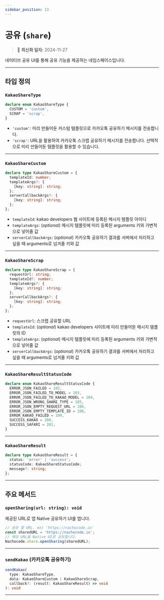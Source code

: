 ```yaml
---
sidebar_position: 13
---
```


# 공유 (`share`)

> 🔔 **최신화 일자:** 2024-11-27

네이티브 공유 UI를 통해 공유 기능을 제공하는 네임스페이스입니다.

---

## 타입 정의

### `KakaoShareType`

```typescript
declare enum KakaoShareType {
  CUSTOM = 'custom',
  SCRAP = 'scrap',
}
```

- `'custom'`: 미리 만들어둔 커스텀 템플릿으로 카카오톡 공유하기 메시지를 전송합니다.
- `'scrap'`: URL을 활용하여 카카오톡 스크랩 공유하기 메시지를 전송합니다. 선택적으로 미리 만들어둔 템플릿을 활용할 수 있습니다.

---

### `KakaoShareCustom`

```typescript
declare type KakaoShareCustom = {
  templateId: number;
  templateArgs?: {
    [key: string]: string;
  };
  serverCallbackArgs?: {
    [key: string]: string;
  };
};
```

- `templateId`: kakao developers 웹 사이트에 등록된 메시지 템플릿 아이디
- `templateArgs`: (_optional_) 메시지 템플릿에 미리 등록된 arguments 키와 가변적으로 넣어줄 값
- `serverCallbackArgs`: (_optional_) 카카오톡 공유하기 결과를 서버에서 처리하고 싶을 때 arguments로 넘겨줄 키와 값

---

### `KakaoShareScrap`

```typescript
declare type KakaoShareScrap = {
  requestUrl: string;
  templateId?: number;
  templateArgs?: {
    [key: string]: string;
  };
  serverCallbackArgs?: {
    [key: string]: string;
  };
};
```

- `requestUrl`: 스크랩 공유할 URL
- `templateId`: (_optional_) kakao developers 사이트에 미리 만들어둔 메시지 템플릿의 ID
- `templateArgs`: (_optional_) 메시지 템플릿에 미리 등록된 arguments 키와 가변적으로 넣어줄 값
- `serverCallbackArgs`: (_optional_) 카카오톡 공유하기 결과를 서버에서 처리하고 싶을 때 arguments로 넘겨줄 키와 값

---

### `KakaoShareResultStatusCode`

```typescript
declare enum KakaoShareResultStatusCode {
  ERROR_JSON_FAILED = 102,
  ERROR_JSON_FAILED_TO_MODEL = 103,
  ERROR_JSON_FAILED_TO_KAKAO_MODEL = 104,
  ERROR_JSON_WRONG_SHARE_TYPE = 105,
  ERROR_JSON_EMPTY_REQUEST_URL = 106,
  ERROR_JSON_EMPTY_TEMPLATE_ID = 108,
  ERROR_KAKAO_FAILED = 199,
  SUCCESS_KAKAO = 200,
  SUCCESS_SAFARI = 201,
}
```

---

### `KakaoShareResult`

```typescript
declare type KakaoShareResult = {
  status: 'error' | 'success';
  statusCode: KakaoShareStatusCode;
  message?: string;
};
```

---

## 주요 메서드

### `openSharing(url: string): void`

제공된 URL로 앱 Native 공유하기 UI를 엽니다.

```javascript
// 공유 할 URL. ex) 'https://nachocode.io'
const sharedURL = 'https://nachocode.io';
// 해당 URL을 Native UI로 공유합니다.
Nachocode.share.openSharing(sharedURL);
```

---

### `sendKakao` (카카오톡 공유하기)

```typescript
sendKakao(
  type: KakaoShareType,
  data: KakaoShareCustom | KakaoShareScrap,
  callback?: (result: KakaoShareResult) => void
): void
```

---
